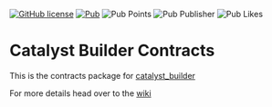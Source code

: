 [![GitHub license](https://img.shields.io/github/license/mintware-de/catalyst_builder)](https://github.com/mintware-de/catalyst_builder/blob/main/packages/catalyst_builder_contracts/LICENSE)
[![Pub](https://img.shields.io/pub/v/catalyst_builder_contracts.svg)](https://pub.dartlang.org/packages/catalyst_builder_contracts)
![Pub Points](https://img.shields.io/pub/points/catalyst_builder_contracts)
![Pub Publisher](https://img.shields.io/pub/publisher/catalyst_builder_contracts)
![Pub Likes](https://img.shields.io/pub/likes/catalyst_builder_contracts)

# Catalyst Builder Contracts

This is the contracts package for [catalyst_builder](https://pub.dev/packages/catalyst_builder)

For more details head over to the [wiki](https://github.com/mintware-de/catalyst_builder/wiki)

